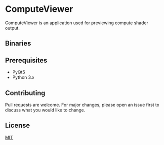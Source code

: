 # ComputeViewer

ComputeViewer is an application used for previewing compute shader output.

## Binaries

## Prerequisites

* PyQt5
* Python 3.x

## Contributing
Pull requests are welcome. For major changes, please open an issue first to discuss what you would like to change.

## License
[MIT](https://choosealicense.com/licenses/mit/)